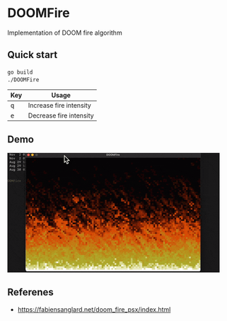# DOOMFire

Implementation of DOOM fire algorithm

## Quick start

```sh
go build
./DOOMFire
```

| Key          | Usage                   |
| ------------ | ----------------------- |
| <kbd>q</kbd> | Increase fire intensity |
| <kbd>e</kbd> | Decrease fire intensity |

## Demo

![demo](./clippings/demo.gif)

## Referenes

- https://fabiensanglard.net/doom_fire_psx/index.html
